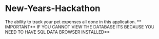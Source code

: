 # New-Years-Hackathon
The ability to track your pet expenses all done in this application. 
** IMPORTANT**
IF YOU CANNOT VIEW THE DATABASE ITS BECAUSE YOU NEED TO HAVE SQL DATA BROWSER INSTALLED**
